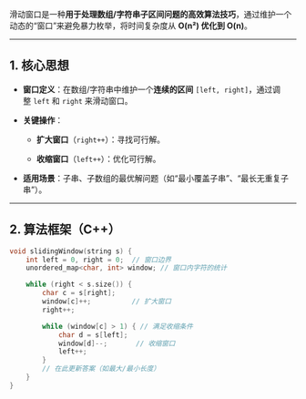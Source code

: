 滑动窗口是一种**用于处理数组/字符串子区间问题的高效算法技巧**，通过维护一个动态的“窗口”来避免暴力枚举，将时间复杂度从 **O(n²) 优化到 O(n)**。

---

## **1. 核心思想**

- **窗口定义**：在数组/字符串中维护一个**连续的区间** `[left, right]`，通过调整 `left` 和 `right` 来滑动窗口。
    
- **关键操作**：
    
    - **扩大窗口**（`right++`）：寻找可行解。
        
    - **收缩窗口**（`left++`）：优化可行解。
        
- **适用场景**：子串、子数组的最优解问题（如“最小覆盖子串”、“最长无重复子串”）。
    

---

## **2. 算法框架（C++）**
```cpp
void slidingWindow(string s) {
    int left = 0, right = 0;  // 窗口边界
    unordered_map<char, int> window; // 窗口内字符的统计

    while (right < s.size()) {
        char c = s[right];
        window[c]++;          // 扩大窗口
        right++;

        while (window[c] > 1) { // 满足收缩条件
            char d = s[left];
            window[d]--;       // 收缩窗口
            left++;
        }
        // 在此更新答案（如最大/最小长度）
    }
}
```